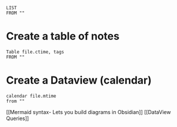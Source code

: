 
```dataview
LIST 
FROM ""

```


# Create a table of notes 

```dataview
Table file.ctime, tags
FROM ""
```


# Create a Dataview (calendar)

```dataview
calendar file.mtime 
from ""
```



[[Mermaid syntax- Lets you build diagrams in Obsidian]]
[[DataView Queries]]